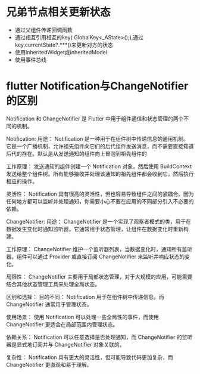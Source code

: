 # 兄弟节点相关更新状态
* 通过父组件传递回调函数
* 通过相互引用相互的key( GlobalKey<_AState>();),通过key.currentState?.***()来更新对方的状态
* 使用InheritedWidget或InheritedModel
* 使用事件总线


# flutter Notification与ChangeNotifier的区别
Notification 和 ChangeNotifier 是 Flutter 中用于组件通信和状态管理的两个不同的机制。

Notification:
用途： Notification 是一种用于在组件树中传递信息的通用机制。它是一个广播机制，允许祖先组件向它们的后代组件发送消息，而不需要直接知道后代的存在。默认是从发送通知的组件向上冒泡到祖先组件的

工作原理： 发送通知的组件创建一个 Notification 对象，然后使用 BuildContext 发送给整个组件树。所有能够接收并处理该通知的祖先组件都会收到它，然后执行相应的操作。

灵活性： Notification 具有很高的灵活性，但也容易导致组件之间的紧耦合。因为任何地方都可以监听并处理通知，你需要小心不要在应用的不同部分引入不必要的依赖。

ChangeNotifier:
用途： ChangeNotifier 是一个实现了观察者模式的类，用于在数据发生变化时通知监听器。它通常用于状态管理，让组件在数据变化时重新构建。

工作原理： ChangeNotifier 维护一个监听器列表，当数据变化时，通知所有监听器。组件可以通过 Provider 或直接订阅 ChangeNotifier 来监听并响应状态的变化。

局限性： ChangeNotifier 主要用于局部状态管理，对于大规模的应用，可能需要结合其他状态管理工具来处理全局状态。

区别和选择：
目的不同： Notification 用于在组件树中传递信息，而 ChangeNotifier 通常用于管理状态。

使用场景： 使用 Notification 可以处理一些全局性的事件，而使用 ChangeNotifier 更适合在局部范围内管理状态。

依赖关系： Notification 可以任意选择是否处理通知，而 ChangeNotifier 的监听器是显式地订阅并与 ChangeNotifier 对象关联的。

复杂性： Notification 具有更大的灵活性，但可能导致代码更加复杂，而 ChangeNotifier 更直观和易于理解。